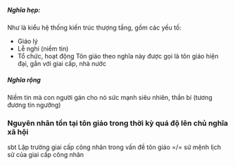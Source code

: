 ##### Nghĩa hẹp:
Như là kiểu hệ thống kiến trúc thượng tầng, gồm các yếu tố:
- Giáo lý
- Lễ nghi (niềm tin)
- Tổ chức, hoạt động
Tôn giáo theo nghĩa này được gọi là tôn giáo hiện đại, gắn với giai cấp, nhà nước
##### Nghĩa rộng
Niềm tin mà con người gán cho nó sức mạnh siêu nhiên, thần bí (tương đương tín ngưỡng)

### Nguyên nhân tồn tại tôn giáo trong thời kỳ quá độ lên chủ nghĩa xã hội
sbt
Lập trường giai cấp công nhân trong vấn đề tôn giáo =/= sứ mệnh lịch sử của giai cấp công nhân